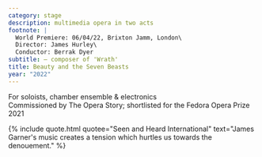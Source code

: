 ```yaml
---
category: stage
description: multimedia opera in two acts
footnote: |
  World Premiere: 06/04/22, Brixton Jamm, London\
  Director: James Hurley\
  Conductor: Berrak Dyer
subtitle: — composer of 'Wrath'
title: Beauty and the Seven Beasts
year: "2022"
---
```


For soloists, chamber ensemble & electronics\
Commissioned by The Opera Story; shortlisted for the Fedora Opera Prize 2021

{% include quote.html quotee="Seen and Heard International" text="James Garner's music creates a tension which hurtles us towards the denouement." %}
